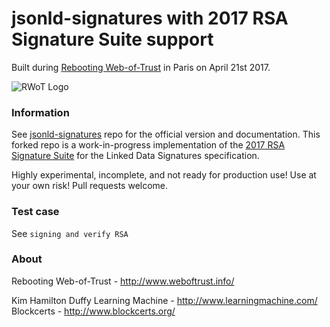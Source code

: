 jsonld-signatures with 2017 RSA Signature Suite support
=======================================================

Built during [Rebooting Web-of-Trust](http://www.weboftrust.info/) in Paris on April 21st 2017.

![RWoT Logo](https://github.com/WebOfTrustInfo/ld-signatures-java/blob/master/wot-logo.png?raw=true)

### Information

See [jsonld-signatures](https://github.com/digitalbazaar/jsonld-signatures) repo for the official version and documentation. This forked repo is a work-in-progress implementation of the [2017 RSA Signature Suite](https://w3c-dvcg.github.io/lds-rsa2017/) for the Linked Data Signatures specification.

Highly experimental, incomplete, and not ready for production use! Use at your own risk! Pull requests welcome.

### Test case

See `signing and verify RSA`

### About

Rebooting Web-of-Trust - http://www.weboftrust.info/

Kim Hamilton Duffy
Learning Machine - http://www.learningmachine.com/
Blockcerts - http://www.blockcerts.org/
